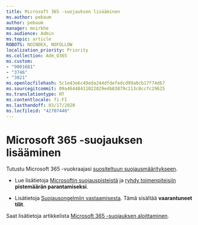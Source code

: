 ```yaml
---
title: Microsoft 365 -suojauksen lisääminen
ms.author: pebaum
author: pebaum
manager: mnirkhe
ms.audience: Admin
ms.topic: article
ROBOTS: NOINDEX, NOFOLLOW
localization_priority: Priority
ms.collection: Adm_O365
ms.custom:
- "9001681"
- "3746"
- "3821"
ms.openlocfilehash: 5c1e43e6c49eda244dfdefedcd99a0cb17f74d67
ms.sourcegitcommit: 09a46448411022829e4b83879c113c0ccfc29625
ms.translationtype: HT
ms.contentlocale: fi-FI
ms.lasthandoff: 03/17/2020
ms.locfileid: "42707440"
---
```

# <a name="increase-microsoft-365-security"></a>Microsoft 365 -suojauksen lisääminen

Tutustu Microsoft 365 -vuokraajasi [suositeltuun suojausmääritykseen](https://docs.microsoft.com/microsoft-365/security/office-365-security/tenant-wide-setup-for-increased-security?view=o365-worldwide).

- Lue lisätietoja [Microsoftin suojauspisteistä](https://docs.microsoft.com/microsoft-365/security/mtp/microsoft-secure-score?view=o365-worldwide) ja [ryhdy toimenpiteisiin](https://docs.microsoft.com/microsoft-365/security/mtp/microsoft-secure-score?view=o365-worldwide#take-action-to-improve-your-score) **pistemäärän parantamiseksi**.

- Lisätietoja [Suojausongelmiin vastaamisesta](https://docs.microsoft.com/microsoft-365/security/office-365-security/office365-security-incident-response-overview?view=o365-worldwide). Tämä sisältää **vaarantuneet tilit**.

Saat lisätietoja artikkelista [Microsoft 365 -suojauksen aloittaminen](https://docs.microsoft.com/microsoft-365/security/office-365-security/security-roadmap?view=o365-worldwide). 
